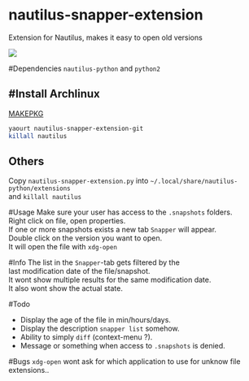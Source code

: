 # nautilus-snapper-extension
Extension for Nautilus, makes it easy to open old versions

<img src="https://rawgit.com/KoKuToru/nautilus-snapper-extension/master/screenshot.png">

#Dependencies
`nautilus-python` and `python2`

#Install
Archlinux
------------
<a href="https://aur.archlinux.org/packages/nautilus-snapper-extension-git/">MAKEPKG</a>
```bash
yaourt nautilus-snapper-extension-git
killall nautilus
```

Others
------------
Copy `nautilus-snapper-extension.py` into `~/.local/share/nautilus-python/extensions`   
and `killall nautilus`

#Usage
Make sure your user has access to the `.snapshots` folders.  
Right click on file, open properties.  
If one or more snapshots exists a new tab `Snapper` will appear.  
Double click on the version you want to open.  
It will open the file with `xdg-open`

#Info
The list in the `Snapper`-tab gets filtered by the  
last modification date of the file/snapshot.   
It wont show multiple results for the same modification date.   
It also wont show the actual state.  

#Todo

* Display the age of the file in min/hours/days.
* Display the description `snapper list` somehow.
* Ability to simply `diff` (context-menu ?).
* Message or something when access to `.snapshots` is denied.

#Bugs
`xdg-open` wont ask for which application to use for unknow 
file extensions.. 

